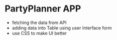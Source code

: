 # PartyPlanner APP

- fetching the data from API
- adding data into Table using user Interface form
- use CSS to make UI better
